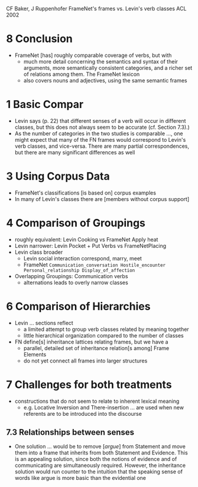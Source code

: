 CF Baker, J Ruppenhofer
FrameNet's frames vs. Levin's verb classes
ACL 2002

# 8 Conclusion

* FrameNet [has] roughly comparable coverage of verbs, but with
  * much more detail concerning the semantics and syntax of their arguments,
    more semantically consistent categories, and a richer set of relations
    among them.  The FrameNet lexicon
  * also covers nouns and adjectives, using the same semantic frames

# 1 Basic Compar

* Levin says (p. 22) that different senses of a verb will occur in different
  classes, but this does not always seem to be accurate (cf. Section 7.3).)
* As the number of categories in the two studies is comparable ...,
  one might expect that many of the FN frames would correspond to Levin's verb
  classes, and vice-versa.  There are many partial correspondences, but there
  are many significant differences as well

# 3 Using Corpus Data

* FrameNet's classifications [is based on] corpus examples
* In many of Levin's classes there are [members without corpus support]

# 4 Comparison of Groupings

* roughly equivalent: Levin Cooking vs FrameNet Apply heat
* Levin narrower: Levin Pocket + Put Verbs vs FrameNetPlacing
* Levin class broader
  * Levin social interaction  correspond, marry, meet
  * FrameNet `Communication_conversation Hostile_encounter Personal_relationship
Display_of_affection`
* Overlapping Groupings: Communication verbs
  * alternations leads to overly narrow classes

# 6 Comparison of Hierarchies

* Levin ... sections reflect
  * a limited attempt to group verb classes related by meaning together
  * little hierarchical organization compared to the number of classes
* FN define[s] inheritance lattices relating frames, but we have a
  * parallel, detailed set of inheritance relation[s among] Frame Elements
  * do not yet connect all frames into larger structures

# 7 Challenges for both treatments

* constructions that do not seem to relate to inherent lexical meaning
  * e.g. Locative Inversion and There-insertion ... are used when new referents
    are to be introduced into the discourse

## 7.3 Relationships between senses

* One solution ... would be to remove [_argue_] from Statement and move them
  into a frame that inherits from both Statement and Evidence. This is an
  appealing solution, since both the notions of evidence and of communicating
  are simultaneously required. However, the inheritance solution would run
  counter to the intuition that the speaking sense of words like argue is more
  basic than the evidential one
